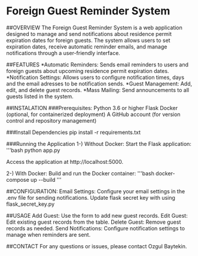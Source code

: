 # Foreign Guest Reminder System
##OVERVIEW
The Foreign Guest Reminder System is a web application designed to manage and send notifications about residence permit expiration dates for foreign guests. The system allows users to set expiration dates, receive automatic reminder emails, and manage notifications through a user-friendly interface.


##FEATURES
*Automatic Reminders: Sends email reminders to users and foreign guests about upcoming residence permit expiration dates.
*Notification Settings: Allows users to configure notification times, days and the email adresses to be notification sends.
*Guest Management: Add, edit, and delete guest records.
*Mass Mailing: Send announcements to all guests listed in the system.

##INSTALATION
###Prerequisites:
Python 3.6 or higher
Flask
Docker (optional, for containerized deployment)
A GitHub account (for version control and repository management)

###Install Dependencies
pip install -r requirements.txt

###Running the Application
1-) Without Docker: Start the Flask application:
'''bash
python app.py

Access the application at http://localhost:5000.

2-) With Docker: Build and run the Docker container:
'''bash
docker-compose up --build
'''

##CONFIGURATION:
Email Settings: Configure your email settings in the .env file for sending notifications.
Update flask secret key with using flask_secret_key.py


##USAGE
Add Guest: Use the form to add new guest records.
Edit Guest: Edit existing guest records from the table.
Delete Guest: Remove guest records as needed.
Send Notifications: Configure notification settings to manage when reminders are sent.


##CONTACT
For any questions or issues, please contact Ozgul Baytekin.
